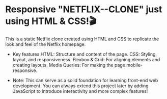 # Responsive "NETFLIX--CLONE" just using HTML & CSS!🎬

This is a static Netflix clone created using HTML and CSS to replicate the look and feel of the Netflix homepage.

* Key features
HTML: Structure and content of the page.
CSS: Styling, layout, and responsiveness.
Flexbox & Grid: For aligning elements and creating layouts.
Media Queries: For making the page mobile-responsive.

* Note:
This can serve as a solid foundation for learning front-end web development. You can always extend this project later by adding JavaScript to introduce interactivity and more complex features!

